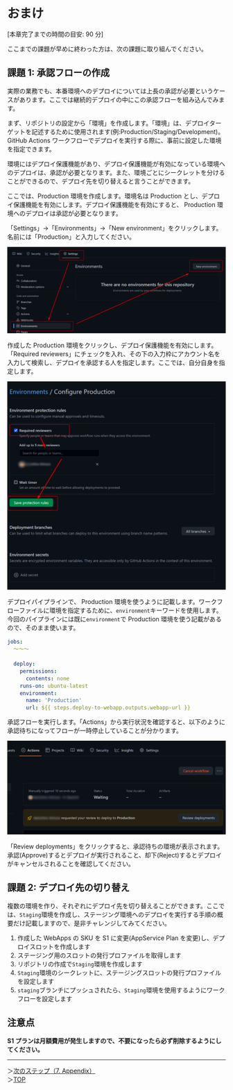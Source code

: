 # おまけ

[本章完了までの時間の目安: 90 分]

ここまでの課題が早めに終わった方は、次の課題に取り組んでください。

## 課題 1: 承認フローの作成

実際の業務でも、本番環境へのデプロイについては上長の承認が必要というケースがあります。ここでは継続的デプロイの中にこの承認フローを組み込んでみます。

まず、リポジトリの設定から「環境」を作成します。「環境」は、デプロイターゲットを記述するために使用されます(例:Production/Staging/Development)。
GitHub Actions ワークフローでデプロイを実行する際に、事前に設定した環境を指定できます。

環境にはデプロイ保護機能があり、デプロイ保護機能が有効になっている環境へのデプロイは、承認が必要となります。また、環境ごとにシークレットを分けることができるので、デプロイ先を切り替えると言うことができます。

ここでは、Production 環境を作成します。環境名は Production とし、デプロイ保護機能を有効にします。デプロイ保護機能を有効にすると、 Production 環境へのデプロイは承認が必要となります。

「Settings」→「Environments」→「New environment」をクリックします。名前には「Production」と入力してください。

![環境の作成](./images/6-01.png)

作成した Production 環境をクリックし、デプロイ保護機能を有効にします。「Required reviewers」にチェックを入れ、その下の入力枠にアカウント名を入力して検索し、デプロイを承認する人を指定します。ここでは、自分自身を指定します。

![デプロイ保護機能の有効化](./images/6-02.png)

デプロイパイプラインで、 Production 環境を使うように記載します。ワークフローファイルに環境を指定するために、`environment`キーワードを使用します。
今回のパイプラインには既に`environment`で Production 環境を使う記載があるので、そのまま使います。

```yaml
jobs:
  ～～～

  deploy:
    permissions:
      contents: none
    runs-on: ubuntu-latest
    environment:
      name: 'Production'
      url: ${{ steps.deploy-to-webapp.outputs.webapp-url }}
```

承認フローを実行します。「Actions」から実行状況を確認すると、以下のように承認待ちになってフローが一時停止していることが分かります。

![承認待ち](./images/6-03.png)

「Review deployments」をクリックすると、承認待ちの環境が表示されます。承認(Approve)するとデプロイが実行されること、却下(Reject)するとデプロイがキャンセルされることを確認してください。

## 課題 2: デプロイ先の切り替え

複数の環境を作り、それぞれにデプロイ先を切り替えることができます。ここでは、`Staging`環境を作成し、ステージング環境へのデプロイを実行する手順の概要だけ記載しますので、是非チャレンジしてみてください。

1. 作成した WebApps の SKU を S1 に変更(AppService Plan を変更)し、デプロイスロットを作成します
2. ステージング用のスロットの発行プロファイルを取得します
3. リポジトリの作成で`Staging`環境を作成します
4. `Staging`環境のシークレットに、ステージングスロットの発行プロファイルを設定します
5. `staging`ブランチにプッシュされたら、`Staging`環境を使用するようにワークフローを設定します

## 注意点

**S1 プランは月額費用が発生しますので、不要になったら必ず削除するようにしてください。**

---

＞[次のステップ（7. Appendix）](./07_appendix.md)   
＞[TOP](./../README.md)
